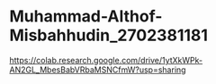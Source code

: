# Muhammad-Althof-Misbahhudin_2702381181
https://colab.research.google.com/drive/1ytXkWPk-AN2GL_MbesBabVRbaMSNCfmW?usp=sharing
